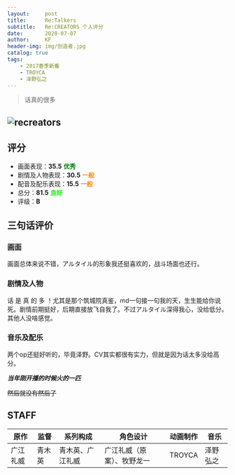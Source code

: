 ```yaml
---
layout:     post
title:      Re:Talkers
subtitle:   Re:CREATORS 个人评分
date:       2020-07-07
author:     KF
header-img: img/创造者.jpg
catalog: true
tags:
    - 2017春季新番
    - TROYCA
    - 泽野弘之
---
```


>话真的很多

![recreators](https://images4.alphacoders.com/794/794206.jpg)
----
## 评分

+ 画面表现：**35.5** **<font color=#008000>优秀</font>**
+ 剧情及人物表现：**30.5** **<font color=#FF8C00>一般</font>**
+ 配音及配乐表现：**15.5** **<font color=#FF8C00>一般</font>**
+ 总分：**81.5** **<font color=#00FF00>良好</font>**
+ 评级：**B** 

## 三句话评价

### 画面
画面总体来说不错，アルタイル的形象我还挺喜欢的，战斗场面也还行。
### 剧情及人物
话 是 真 的 多 ！尤其是那个筑城院真鉴，md一句接一句我的天，生生能给你说死。剧情前期挺好，后期直接放飞自我了。不过アルタイル深得我心，没给低分。其他人没啥感觉。
### 音乐及配乐
两个op还挺好听的，毕竟泽野。CV其实都很有实力，但就是因为话太多没给高分。

***当年刚开播的时候火的一匹***

~~然后就没有然后了~~


## STAFF

| 原作     | 监督   | 系列构成         | 角色设计                   | 动画制作 | 音乐     |
| -------- | ------ | ---------------- | -------------------------- | -------- | -------- |
| 广江礼威 | 青木英 | 青木英、广江礼威 | 广江礼威（原案）、牧野龙一 | TROYCA   | 泽野弘之 |